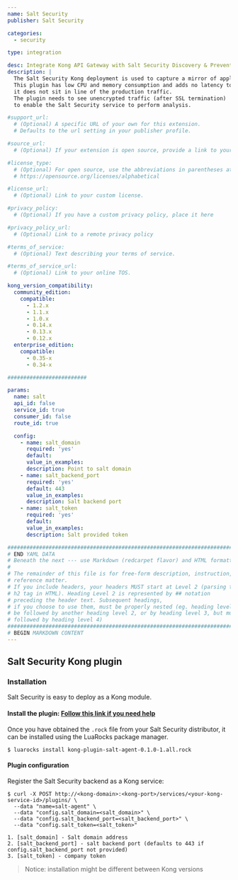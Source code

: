 ```yaml
---
name: Salt Security
publisher: Salt Security

categories:
  - security

type: integration

desc: Integrate Kong API Gateway with Salt Security Discovery & Prevention for API-based apps
description: |
  The Salt Security Kong deployment is used to capture a mirror of application traffic and send it to the Salt Security Service for analysis.
  This plugin has low CPU and memory consumption and adds no latency to the application since
  it does not sit in line of the production traffic.
  The plugin needs to see unencrypted traffic (after SSL termination)
  to enable the Salt Security service to perform analysis.

#support_url:
  # (Optional) A specific URL of your own for this extension.
  # Defaults to the url setting in your publisher profile.

#source_url:
  # (Optional) If your extension is open source, provide a link to your code.

#license_type:
  # (Optional) For open source, use the abbreviations in parentheses at:
  # https://opensource.org/licenses/alphabetical

#license_url:
  # (Optional) Link to your custom license.

#privacy_policy:
  # (Optional) If you have a custom privacy policy, place it here

#privacy_policy_url:
  # (Optional) Link to a remote privacy policy

#terms_of_service:
  # (Optional) Text describing your terms of service.

#terms_of_service_url:
  # (Optional) Link to your online TOS.

kong_version_compatibility:
  community_edition:
    compatible:
      - 1.2.x
      - 1.1.x
      - 1.0.x
      - 0.14.x
      - 0.13.x
      - 0.12.x
  enterprise_edition:
    compatible:
      - 0.35-x
      - 0.34-x

#########################

params: 
  name: salt
  api_id: false
  service_id: true
  consumer_id: false
  route_id: true

  config: 
    - name: salt_domain
      required: 'yes'
      default: 
      value_in_examples:
      description: Point to salt domain
    - name: salt_backend_port
      required: 'yes'
      default: 443
      value_in_examples:
      description: Salt backend port
    - name: salt_token
      required: 'yes'
      default: 
      value_in_examples:
      description: Salt provided token

###############################################################################
# END YAML DATA
# Beneath the next --- use Markdown (redcarpet flavor) and HTML formatting only.
#
# The remainder of this file is for free-form description, instruction, and
# reference matter.
# If you include headers, your headers MUST start at Level 2 (parsing to
# h2 tag in HTML). Heading Level 2 is represented by ## notation
# preceding the header text. Subsequent headings,
# if you choose to use them, must be properly nested (eg. heading level 2 may
# be followed by another heading level 2, or by heading level 3, but must NOT be
# followed by heading level 4)
###############################################################################
# BEGIN MARKDOWN CONTENT
---
```


## Salt Security Kong plugin

### Installation

Salt Security is easy to deploy as a Kong module.

#### Install the plugin: [Follow this link if you need help](https://docs.konghq.com/1.0.x/plugin-development/distribution/#installing-the-plugin)

Once you have obtained the `.rock` file from your Salt Security distributor, it can be installed using the LuaRocks package manager.

```shell
$ luarocks install kong-plugin-salt-agent-0.1.0-1.all.rock
```

#### Plugin configuration

Register the Salt Security backend as a Kong service:

```shell
$ curl -X POST http://<kong-domain>:<kong-port>/services/<your-kong-service-id>/plugins/ \
  --data "name=salt-agent" \
  --data "config.salt_domain=<salt_domain>" \
  --data "config.salt_backend_port=<salt_backend_port>" \
  --data "config.salt_token=<salt_token>"
```

```text
1. [salt_domain] - Salt domain address
2. [salt_backend_port] - salt backend port (defaults to 443 if config.salt_backend_port not provided)
3. [salt_token] - company token
```

> Notice: installation might be different between Kong versions

